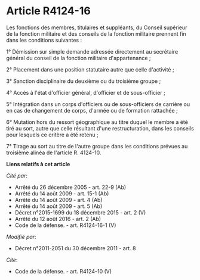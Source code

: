 # Article R4124-16

Les fonctions des membres, titulaires et suppléants, du Conseil supérieur de la fonction militaire et des conseils de la
fonction militaire prennent fin dans les conditions suivantes : 

1° Démission sur simple demande adressée directement au secrétaire général du conseil de la fonction militaire
d'appartenance ; 

2° Placement dans une position statutaire autre que celle d'activité ; 

3° Sanction disciplinaire du deuxième ou du troisième groupe ; 

4° Accès à l'état d'officier général, d'officier et de sous-officier ; 

5° Intégration dans un corps d'officiers ou de sous-officiers de carrière ou en cas de changement de corps, d'armée ou de
formation rattachée ; 

6° Mutation hors du ressort géographique au titre duquel le membre a été tiré au sort, autre que celle résultant d'une
restructuration, dans les conseils pour lesquels ce critère a été retenu ; 

7° Tirage au sort au titre de l'autre groupe dans les conditions prévues au troisième alinéa de l'article R. 4124-10.

**Liens relatifs à cet article**

_Cité par_:

  - Arrêté du 26 décembre 2005 - art. 22-9 (Ab)
  - Arrêté du 14 août 2009 - art. 15-1 (Ab)
  - Arrêté du 14 août 2009 - art. 4 (Ab)
  - Arrêté du 14 août 2009 - art. 5 (Ab)
  - Décret n°2015-1699 du 18 décembre 2015 - art. 2 (V)
  - Arrêté du 12 août 2016 - art. 2 (Ab)
  - Code de la défense. - art. R4124-16-1 (V)

_Modifié par_:

  - Décret n°2011-2051 du 30 décembre 2011 - art. 8

_Cite_:

  - Code de la défense. - art. R4124-10 (V)
